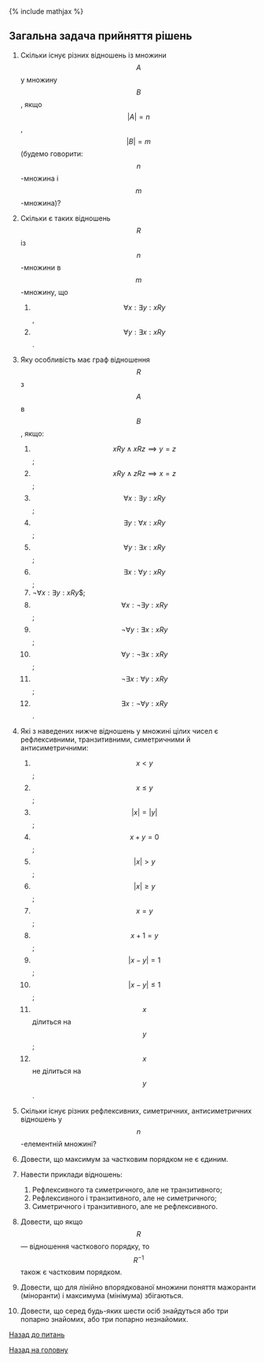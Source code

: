 <!-- 15.05 -->
{% include mathjax %}

## Загальна задача прийняття рішень

1. Скільки існує різних відношень із множини $$A$$ у множину $$B$$, якщо $$\vert A\vert = n$$, $$\vert B\vert = m$$ (будемо говорити: $$n$$-множина i $$m$$-множина)?

2. Скільки є таких відношень $$R$$ із $$n$$-множини в $$m$$-множину, що
	1. $$\forall x: \exists y: xRy$$,
	2. $$\forall y: \exists x: xRy$$.

3. Яку особливість має граф відношення $$R$$ з $$А$$ в $$В$$, якщо:
	1. $$xRy \land xRz \implies y = z$$;
	2. $$xRy \land zRz \implies x = z$$;
	3. $$\forall x: \exists y: xRy$$;
	4. $$\exists y: \forall x: xRy$$;
	5. $$\forall y: \exists x: xRy$$;
	6. $$\exists x: \forall y: xRy$$;
	7. $\lnot \forall x: \exists y: xRy$$;
	8. $$\forall x: \lnot \exists y: xRy$$;
	9. $$\lnot \forall y: \exists x: xRy$$;
	10. $$\forall y: \lnot \exists x: xRy$$;
	11. $$\lnot \exists x: \forall y: xRy$$;
	12. $$\exists x: \lnot \forall y: xRy$$.

4. Які з наведених нижче відношень у множині цілих чисел є рефлексивними, транзитивними, симетричними й антисиметричними:
	1. $$x < y$$;
	2. $$x \le y$$;
	3. $$\vert x\vert = \vert y\vert$$;
	4. $$x + y = 0$$;
	5. $$\vert x\vert > y$$;
	6. $$\vert x\vert \ge y$$;
	7. $$x = y$$;
	8. $$x + 1 = y$$;
	9. $$\vert x - y\vert = 1$$;
	10. $$\vert x - y\vert \le 1$$;
	11. $$x$$ ділиться на $$y$$;
	12. $$x$$ не ділиться на $$y$$.

5. Скільки існує різних рефлексивних, симетричних, антисиметричних відношень у $$n$$-елементній множині?

6. Довести, що максимум за частковим порядком не є єдиним.

7. Навести приклади відношень:
	1. Рефлексивного та симетричного, але не транзитивного;
	2. Рефлексивного і транзитивного, але не симетричного;
	3. Симетричного і транзитивного, але не рефлексивного.

8. Довести, що якщо $$R$$ &mdash; відношення часткового порядку, то $$R^{-1}$$ також є частковим порядком.

9. Довести, що для лінійно впорядкованої множини поняття мажоранти (міноранти) і максимума (мінімума) збігаються.

10. Довести, що серед будь-яких шести осіб знайдуться або три попарно знайомих, або три попарно незнайомих.

[Назад до питань](README.md)

[Назад на головну](../README.md)